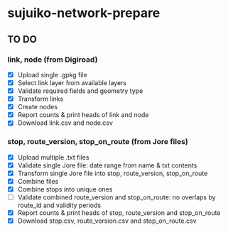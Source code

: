 # sujuiko-network-prepare

## TO DO

### link, node (from Digiroad)

- [x] Upload single .gpkg file
- [x] Select link layer from available layers
- [x] Validate required fields and geometry type
- [x] Transform links
- [x] Create nodes
- [x] Report counts & print heads of link and node
- [x] Download link.csv and node.csv

### stop, route_version, stop_on_route (from Jore files)

- [x] Upload multiple .txt files
- [x] Validate single Jore file: date range from name & txt contents
- [x] Transform single Jore file into stop, route_version, stop_on_route
- [x] Combine files
- [x] Combine stops into unique ones
- [ ] Validate combined route_version and stop_on_route: no overlaps by route_id and validity periods
- [x] Report counts & print heads of stop, route_version and stop_on_route
- [x] Download stop.csv, route_version.csv and stop_on_route.csv

